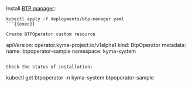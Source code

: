 Install [BTP manager](https://github.com/kyma-project/btp-manager):
```
kubectl apply -f deployments/btp-manager.yaml
```{{exec}}

Create BTPOperator custom resource
```
apiVersion: operator.kyma-project.io/v1alpha1
kind: BtpOperator
metadata:
  name: btpoperator-sample
  namespace: kyma-system
```{{exec}}

Check the status of installation:
```
kubectl get btpoperator -n kyma-system btpoperator-sample
```{{exec}}